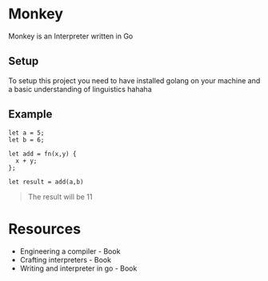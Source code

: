 # Monkey
Monkey is an Interpreter written in Go

## Setup
To setup this project you need to have installed 
golang on your machine and a basic understanding of 
linguistics hahaha

## Example
```monky
let a = 5;
let b = 6;

let add = fn(x,y) {
  x + y;
};

let result = add(a,b)
```
> The result will be 11



# Resources
* Engineering a compiler - Book
* Crafting interpreters  - Book
* Writing and interpreter in go - Book
